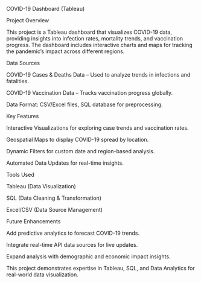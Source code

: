 COVID-19 Dashboard (Tableau)

Project Overview

This project is a Tableau dashboard that visualizes COVID-19 data, providing insights into infection rates, mortality trends, and vaccination progress. The dashboard includes interactive charts and maps for tracking the pandemic’s impact across different regions.

Data Sources

COVID-19 Cases & Deaths Data – Used to analyze trends in infections and fatalities.

COVID-19 Vaccination Data – Tracks vaccination progress globally.

Data Format: CSV/Excel files, SQL database for preprocessing.

Key Features

Interactive Visualizations for exploring case trends and vaccination rates.

Geospatial Maps to display COVID-19 spread by location.

Dynamic Filters for custom date and region-based analysis.

Automated Data Updates for real-time insights.

Tools Used

Tableau (Data Visualization)

SQL (Data Cleaning & Transformation)

Excel/CSV (Data Source Management)

Future Enhancements

Add predictive analytics to forecast COVID-19 trends.

Integrate real-time API data sources for live updates.

Expand analysis with demographic and economic impact insights.

This project demonstrates expertise in Tableau, SQL, and Data Analytics for real-world data visualization.

